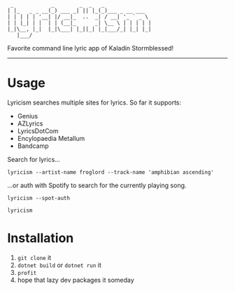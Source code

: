      _            _        _  _   _               
    | |_   _ _ __(_) ___ _| || |_(_)___ _ __ ___  
    | | | | | '__| |/ __|_  ..  _| / __| '_ ` _ \ 
    | | |_| | |  | | (__|_      _| \__ \ | | | | |
    |_|\__, |_|  |_|\___| |_||_| |_|___/_| |_| |_|
       |___/                                      

Favorite command line lyric app of Kaladin Stormblessed!

-----------------------

# Usage

Lyricism searches multiple sites for lyrics. So far it supports:

- Genius
- AZLyrics
- LyricsDotCom
- Encylopaedia Metallum
- Bandcamp

Search for lyrics...

    lyricism --artist-name froglord --track-name 'amphibian ascending'

...or auth with Spotify to search for the currently playing song.

    lyricism --spot-auth

    lyricism

# Installation

1. `git clone` it
2. `dotnet build` or `dotnet run` it
3. `profit`
4. hope that lazy dev packages it someday
